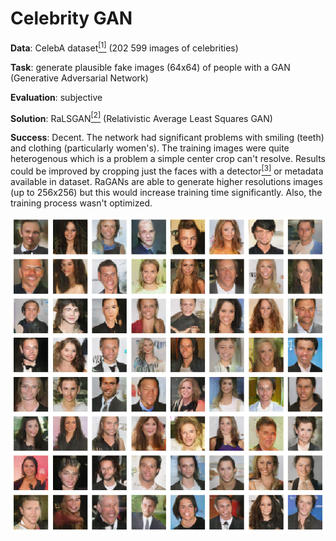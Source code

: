 # Celebrity GAN

__Data__: CelebA dataset[<sup>[1]</sup>](http://mmlab.ie.cuhk.edu.hk/projects/CelebA.html) (202 599 images of celebrities)

__Task__: generate plausible fake images (64x64) of people with a GAN (Generative Adversarial Network)

__Evaluation__: subjective

__Solution__: RaLSGAN[<sup>[2]</sup>](https://arxiv.org/abs/1807.00734) (Relativistic Average Least Squares GAN)

__Success__: Decent. The network had significant problems with smiling (teeth) and clothing (particularly women's). The training images were quite heterogenous which is a problem a simple center crop can't resolve. Results could be improved by cropping just the faces with a detector[<sup>[3]</sup>](https://github.com/ipazc/mtcnn) or metadata available in dataset. RaGANs are able to generate higher resolutions images (up to 256x256) but this would increase training time significantly. Also, the training process wasn't optimized.

![](example_output.png)
